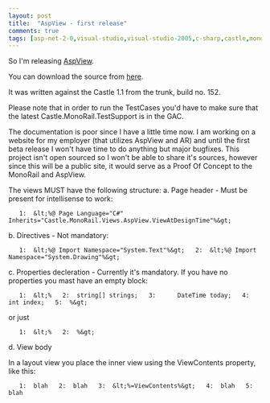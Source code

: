 ```yaml
---
layout: post
title:  "AspView - first release"
comments: true
tags: [asp-net-2-0,visual-studio,visual-studio-2005,c-sharp,castle,monorail,aspview]
---
```



So I'm releasing [AspView](http://kenegozi.com/blog/2006/11/14/AspViewYetAnotherMonoRailViewEngine.aspx).

You can download the source from [here](http://kenegozi.com/blog/GetFile.ashx?FileName=AspView_rev20.zip).

It was written against the Castle 1.1 from the trunk, build no. 152.

Please note that in order to run the TestCases you'd have to make sure that the latest Castle.MonoRail.TestSupport is in the GAC.

The documentation is poor since I have a little time now. I am working on a website for my employer (that utilizes AspView and AR) and until the first beta release I won't have time to do anything but major bugfixes. This project isn't open sourced so I won't be able to share it's sources, however since this will be a public site, it would serve as a Proof Of Concept to the MonoRail and AspView.

The views MUST have the following structure: a. Page header - Must be present for intellisense to work:

```
   1:  &lt;%@ Page Language="C#" Inherits="Castle.MonoRail.Views.AspView.ViewAtDesignTime"%&gt;
```

 b. Directives - Not mandatory:

```
   1:  &lt;%@ Import Namespace="System.Text"%&gt;   2:  &lt;%@ Import Namespace="System.Drawing"%&gt;
```

 c. Properties decleration - Currently it's mandatory. If you have no properties you mast have an empty block:

```
   1:  &lt;%   2:  string[] strings;   3:      DateTime today;   4:  int index;   5:  %&gt;
```

or just

```
   1:  &lt;%   2:  %&gt;
```

 d. View body

In a layout view you place the inner view using the ViewContents property, like this:

```
   1:  blah   2:  blah   3:  &lt;%=ViewContents%&gt;   4:  blah   5:  blah
```

